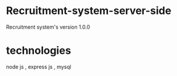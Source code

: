 # Recruitment-system-server-side
Recruitment system's version 1.0.0


# technologies

node js , express js , mysql  
